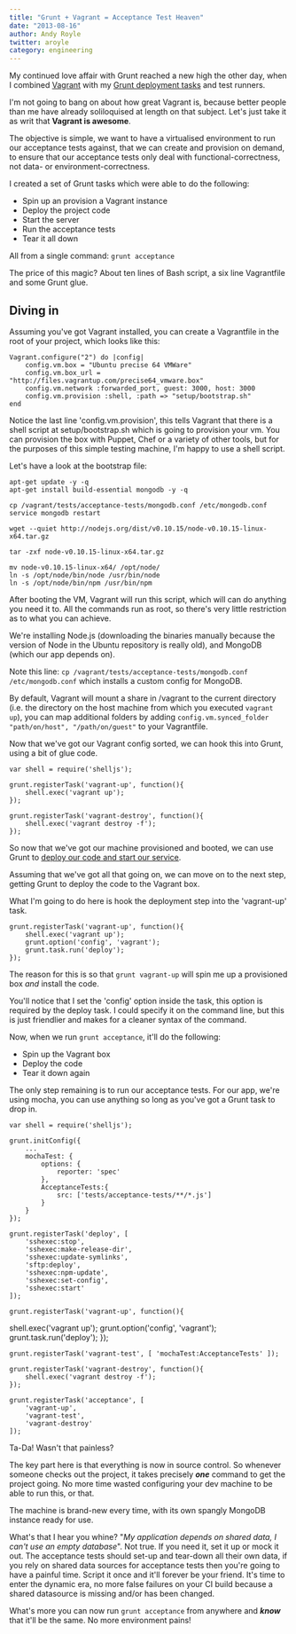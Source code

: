 ```yaml
---
title: "Grunt + Vagrant = Acceptance Test Heaven"
date: "2013-08-16"
author: Andy Royle
twitter: aroyle
category: engineering
---
```


My continued love affair with Grunt reached a new high the other day, when I combined [Vagrant](http://www.vagrantup.com) with my [Grunt deployment tasks](/blog/2013/08/08/grunt-your-deployments-too/) and test runners.

I'm not going to bang on about how great Vagrant is, because better people than me have already soliloquised at length on that subject. Let's just take it as writ that **Vagrant is awesome**.

The objective is simple, we want to have a virtualised environment to run our acceptance tests against, that we can create and provision on demand, to ensure that our acceptance tests only deal with functional-correctness, not data- or environment-correctness.

I created a set of Grunt tasks which were able to do the following:

- Spin up an provision a Vagrant instance
- Deploy the project code
- Start the server
- Run the acceptance tests
- Tear it all down

All from a single command: `grunt acceptance`

The price of this magic? About ten lines of Bash script, a six line Vagrantfile and some Grunt glue.

## Diving in

Assuming you've got Vagrant installed, you can create a Vagrantfile in the root of your project, which looks like this:

    Vagrant.configure("2") do |config|
    	config.vm.box = "Ubuntu precise 64 VMWare"
    	config.vm.box_url = "http://files.vagrantup.com/precise64_vmware.box"
    	config.vm.network :forwarded_port, guest: 3000, host: 3000
    	config.vm.provision :shell, :path => "setup/bootstrap.sh"
    end

Notice the last line 'config.vm.provision', this tells Vagrant that there is a shell script at setup/bootstrap.sh which is going to provision your vm. You can provision the box with Puppet, Chef or a variety of other tools, but for the purposes of this simple testing machine, I'm happy to use a shell script.

Let's have a look at the bootstrap file:

    apt-get update -y -q
    apt-get install build-essential mongodb -y -q

    cp /vagrant/tests/acceptance-tests/mongodb.conf /etc/mongodb.conf
    service mongodb restart

    wget --quiet http://nodejs.org/dist/v0.10.15/node-v0.10.15-linux-x64.tar.gz

    tar -zxf node-v0.10.15-linux-x64.tar.gz

    mv node-v0.10.15-linux-x64/ /opt/node/
    ln -s /opt/node/bin/node /usr/bin/node
    ln -s /opt/node/bin/npm /usr/bin/npm

After booting the VM, Vagrant will run this script, which will can do anything you need it to. All the commands run as root, so there's very little restriction as to what you can achieve.

We're installing Node.js (downloading the binaries manually because the version of Node in the Ubuntu repository is really old), and MongoDB (which our app depends on).

Note this line: `cp /vagrant/tests/acceptance-tests/mongodb.conf /etc/mongodb.conf` which installs a custom config for MongoDB.

By default, Vagrant will mount a share in /vagrant to the current directory (i.e. the directory on the host machine from which you executed `vagrant up`), you can map additional folders by adding `config.vm.synced_folder "path/on/host", "/path/on/guest"` to your Vagrantfile.

Now that we've got our Vagrant config sorted, we can hook this into Grunt, using a bit of glue code.

    var shell = require('shelljs');

    grunt.registerTask('vagrant-up', function(){
    	shell.exec('vagrant up');
    });

    grunt.registerTask('vagrant-destroy', function(){
    	shell.exec('vagrant destroy -f');
    });

So now that we've got our machine provisioned and booted, we can use Grunt to [deploy our code and start our service](/blog/2013/08/08/grunt-your-deployments-too/).

Assuming that we've got all that going on, we can move on to the next step, getting Grunt to deploy the code to the Vagrant box.

What I'm going to do here is hook the deployment step into the 'vagrant-up' task.

    grunt.registerTask('vagrant-up', function(){
    	shell.exec('vagrant up');
    	grunt.option('config', 'vagrant');
    	grunt.task.run('deploy');
    });

The reason for this is so that `grunt vagrant-up` will spin me up a provisioned box _and_ install the code.

You'll notice that I set the 'config' option inside the task, this option is required by the deploy task. I could specify it on the command line, but this is just friendlier and makes for a cleaner syntax of the command.

Now, when we run `grunt acceptance`, it'll do the following:

- Spin up the Vagrant box
- Deploy the code
- Tear it down again

The only step remaining is to run our acceptance tests. For our app, we're using mocha, you can use anything so long as you've got a Grunt task to drop in.

    var shell = require('shelljs');

    grunt.initConfig({
    	...
    	mochaTest: {
        	options: {
            	reporter: 'spec'
        	},
        	AcceptanceTests:{
            	src: ['tests/acceptance-tests/**/*.js']
        	}
    	}
    });

    grunt.registerTask('deploy', [
    	'sshexec:stop',
    	'sshexec:make-release-dir',
    	'sshexec:update-symlinks',
    	'sftp:deploy',
    	'sshexec:npm-update',
    	'sshexec:set-config',
    	'sshexec:start'
    ]);

    grunt.registerTask('vagrant-up', function(){

shell.exec('vagrant up');
grunt.option('config', 'vagrant');
grunt.task.run('deploy');
});

    grunt.registerTask('vagrant-test', [ 'mochaTest:AcceptanceTests' ]);

    grunt.registerTask('vagrant-destroy', function(){
    	shell.exec('vagrant destroy -f');
    });

    grunt.registerTask('acceptance', [
    	'vagrant-up',
    	'vagrant-test',
    	'vagrant-destroy'
    ]);

Ta-Da! Wasn't that painless?

The key part here is that everything is now in source control. So whenever someone checks out the project, it takes precisely **_one_** command to get the project going. No more time wasted configuring your dev machine to be able to run this, or that.

The machine is brand-new every time, with its own spangly MongoDB instance ready for use.

What's that I hear you whine? "_My application depends on shared data, I can't use an empty database_". Not true. If you need it, set it up or mock it out. The acceptance tests should set-up and tear-down all their own data, if you rely on shared data sources for acceptance tests then you're going to have a painful time. Script it once and it'll forever be your friend. It's time to enter the dynamic era, no more false failures on your CI build because a shared datasource is missing and/or has been changed.

What's more you can now run `grunt acceptance` from anywhere and **_know_** that it'll be the same. No more environment pains!
